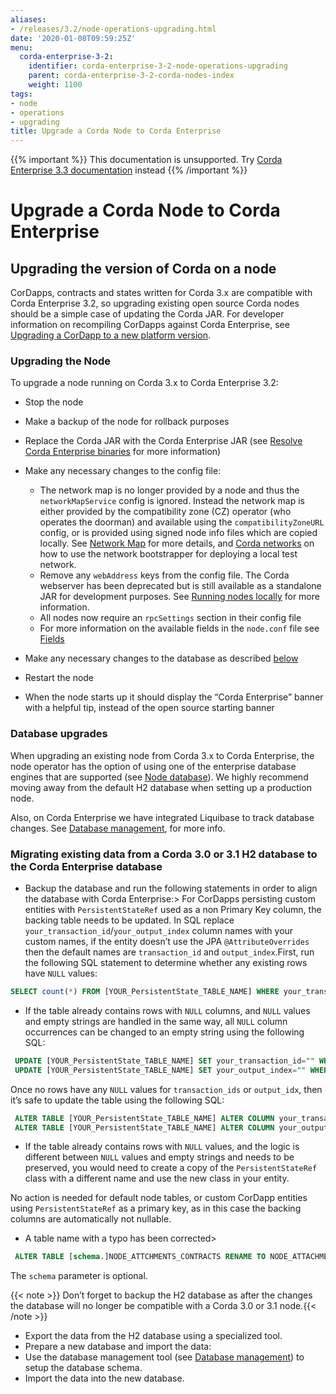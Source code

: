 ```yaml
---
aliases:
- /releases/3.2/node-operations-upgrading.html
date: '2020-01-08T09:59:25Z'
menu:
  corda-enterprise-3-2:
    identifier: corda-enterprise-3-2-node-operations-upgrading
    parent: corda-enterprise-3-2-corda-nodes-index
    weight: 1100
tags:
- node
- operations
- upgrading
title: Upgrade a Corda Node to Corda Enterprise
---
```

{{% important %}}
This documentation is unsupported.
Try [Corda Enterprise 3.3 documentation](/docs/corda-enterprise/3.3/_index.md) instead
{{% /important %}}


# Upgrade a Corda Node to Corda Enterprise


## Upgrading the version of Corda on a node

CorDapps, contracts and states written for Corda 3.x are compatible with Corda Enterprise 3.2, so upgrading
existing open source Corda nodes should be a simple case of updating the Corda JAR. For developer information on recompiling
CorDapps against Corda Enterprise, see [Upgrading a CorDapp to a new platform version](upgrade-notes.md).


### Upgrading the Node

To upgrade a node running on Corda 3.x to Corda Enterprise 3.2:


* Stop the node
* Make a backup of the node for rollback purposes
* Replace the Corda JAR with the Corda Enterprise JAR (see [Resolve Corda Enterprise binaries](getting-set-up.md#id6) for more information)
* Make any necessary changes to the config file:
    * The network map is no longer provided by a node and thus the `networkMapService` config is ignored. Instead the
network map is either provided by the compatibility zone (CZ) operator (who operates the doorman) and available
using the `compatibilityZoneURL` config, or is provided using signed node info files which are copied locally.
See [Network Map](network-map.md) for more details, and [Corda networks](corda-test-networks.md) on how to use the network
bootstrapper for deploying a local test network.
    * Remove any `webAddress` keys from the config file. The Corda webserver has been deprecated but is still available
as a standalone JAR for development purposes. See [Running nodes locally](running-a-node.md) for more information.
    * All nodes now require an `rpcSettings` section in their config file
    * For more information on the available fields in the `node.conf` file see [Fields](corda-configuration-file.md#corda-configuration-file-fields)


* Make any necessary changes to the database as described [below](#node-operations-upgrading-cordapps)
* Restart the node
* When the node starts up it should display the “Corda Enterprise” banner with a helpful tip, instead of the open source
starting banner



### Database upgrades

When upgrading an existing node from Corda 3.x to Corda Enterprise, the node operator has the option of using one of the enterprise
database engines that are supported (see [Node database](node-database.md)).
We highly recommend moving away from the default H2 database when setting up a production node.

Also, on Corda Enterprise we have integrated Liquibase to track database changes. See [Database management](database-management.md), for more info.


### Migrating existing data from a Corda 3.0 or 3.1 H2 database to the Corda Enterprise database


* Backup the database and run the following statements in order to align the database with Corda Enterprise:> 
For CorDapps persisting custom entities with `PersistentStateRef` used as a non Primary Key column, the backing table needs to be updated.
In SQL replace `your_transaction_id`/`your_output_index` column names with your custom names, if the entity doesn’t use the JPA
`@AttributeOverrides` then the default names are `transaction_id` and `output_index`.First, run the following SQL statement to determine whether any existing rows have `NULL` values:

```sql
SELECT count(*) FROM [YOUR_PersistentState_TABLE_NAME] WHERE your_transaction_id IS NULL OR your_output_index IS NULL;
```


* If the table already contains rows with `NULL` columns, and `NULL` values and empty strings are handled in the same way,
 all `NULL` column occurrences can be changed to an empty string using the following SQL:

```sql
 UPDATE [YOUR_PersistentState_TABLE_NAME] SET your_transaction_id="" WHERE your_transaction_id IS NULL;
 UPDATE [YOUR_PersistentState_TABLE_NAME] SET your_output_index="" WHERE your_output_index IS NULL;
```
 
 Once no rows have any `NULL` values for `transaction_ids` or `output_idx`, then it’s safe to update the table using
 the following SQL:

```sql
 ALTER TABLE [YOUR_PersistentState_TABLE_NAME] ALTER COLUMN your_transaction_id SET NOT NULL;
 ALTER TABLE [YOUR_PersistentState_TABLE_NAME] ALTER COLUMN your_output_index SET NOT NULL;
 ```
 
 
* If the table already contains rows with `NULL` values, and the logic is different between `NULL` values and empty strings
 and needs to be preserved, you would need to create a copy of the `PersistentStateRef` class with a different name and
 use the new class in your entity.
 
 No action is needed for default node tables, or custom CorDapp entities using `PersistentStateRef` as a primary key, as
 in this case the backing columns are automatically not nullable.
* A table name with a typo has been corrected> 
```sql
 ALTER TABLE [schema.]NODE_ATTCHMENTS_CONTRACTS RENAME TO NODE_ATTACHMENTS_CONTRACTS;
```

The `schema` parameter is optional.

{{< note >}}
Don’t forget to backup the H2 database as after the changes the database will no longer be compatible with a Corda 3.0 or 3.1 node.{{< /note >}}

* Export the data from the H2 database using a specialized tool.
* Prepare a new database and import the data:
* Use the database management tool (see [Database management](database-management.md)) to setup the database schema.
* Import the data into the new database.


